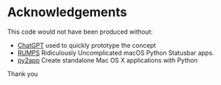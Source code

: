 # Acknowledgements

This code would not have been produced without:

 * [ChatGPT](https://chatgpt.com) used to quickly prototype the concept
 * [RUMPS](https://github.com/jaredks/rumps) Ridiculously Uncomplicated macOS Python Statusbar apps.
 * [py2app](https://py2app.readthedocs.io/en/latest/) Create standalone Mac OS X applications with Python
 
Thank you
